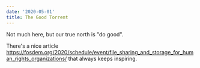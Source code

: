 ```yaml
---
date: '2020-05-01'
title: The Good Torrent
---
```


Not much here, but our true north is "do good". 

There's a nice article https://fosdem.org/2020/schedule/event/file_sharing_and_storage_for_human_rights_organizations/ that always keeps inspiring. 
